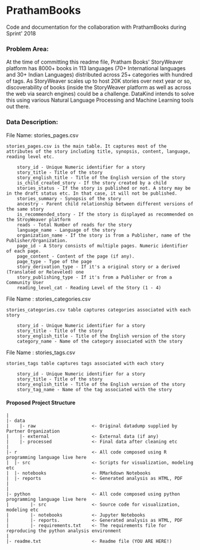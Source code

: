 # PrathamBooks
Code and documentation for the collaboration with PrathamBooks during Sprint' 2018 

### Problem Area: 
At the time of committing this readme file, Pratham Books' StoryWeaver platform has 8000+ books in 113 languages (70+ International languages and 30+ Indian Languages) distributed across 25+ categories with hundred of tags. As StoryWeaver scales up to host 20K stories over next year or so, discoverability of books (inside the StoryWeaver platform as well as across the web via search engines) could be a challenge. DataKind intends to solve this using various Natural Language Processing and Machine Learning tools out there.

### Data Description:

File Name: stories_pages.csv

	stories_pages.csv is the main table. It captures most of the attributes of the story including title, synopsis, content, language, reading level etc.

		story_id - Unique Numeric identifier for a story
		story_title - Title of the story
		story_english_title - Title of the English version of the story
		is_child_created_story - If the story created by a child 
		stories_status - If the story is published or not. A story may be in the draft status etc. In that case, it will not be published. 
		stories_summary - Synopsis of the story
		ancestry - Parent child relationship between different versions of the same story
		is_recommended_story - If the story is displayed as recommended on the StroyWeaver platform
		reads - Total Number of reads for the story
		language_name - Language of the story
		organization_name - If the story is from a Publisher, name of the Publisher/Organization.
		page_id - A Story consists of multiple pages. Numeric identifier of each page.
		page_content - Content of the page (if any).
		page_type - Type of the page
		story_derivation_type - If it's a original story or a derived (Translated or Releveled) one
		story_publishing_type - If it's from a Publisher or from a Community User
		reading_level_cat - Reading Level of the Story (1 - 4)

File Name : stories_categories.csv 

	stories_categories.csv table captures categories associated with each story

		story_id - Unique Numeric identifier for a story
		story_title - Title of the story
		story_english_title - Title of the English version of the story
		category_name - Name of the category associated with the story


File Name : stories_tags.csv

	stories_tags table captures tags associated with each story

		story_id - Unique Numeric identifier for a story
		story_title - Title of the story
		story_english_title - Title of the English version of the story
		story_tag_name - Name of the tag associated with the story

#### Proposed Project Structure
```
|
|- data
|    |- raw                     <- Original datadump supplied by Partner Organization
|    |- external                <- External data (if any)
|    |- processed               <- Final data after cleaning etc
|
|- r                            <- All code composed using R programming language live here
|  |- src                       <- Scripts for visualization, modeling etc
|  |- notebooks                 <- RMarkdown Notebooks
|  |- reports                   <- Generated analysis as HTML, PDF
|
|
|- python                       <- All code composed using python programming language live here
|        |- src                 <- Source code for visualization, modeling etc
|        |- notebooks           <- Jupyter Notebooks
|        |- reports.            <- Generated analysis as HTML, PDF
|        |- requirements.txt    <- The requirements file for reproducing the python analysis environment
|
|- readme.txt                   <- Readme file (YOU ARE HERE!)
```
